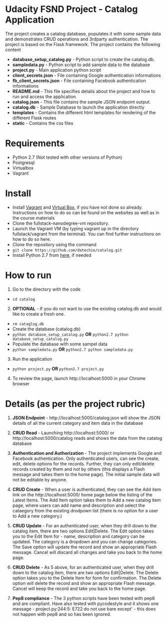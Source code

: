 # Udacity FSND Project - Catalog Application
The project creates a catalog database, populates it with some sample data and demonstrates CRUD operations and 3rdparty authentication. The project is based on the Flask framework. The project contains the following content
* **database_setup_catalog.py**  - Python script to create the catalog.db.
* **sampledata.py** - Python script to add sample data to the database
* **project.py** - Main application python script
* **client_secrets.json** - File containing Google authentication informations
* **fb_client_secrets.json** - File containing Facebook authentication informations
* **README.md** -  This file specifies details about the project and how to run and access the application.
* **catalog.json** - This file contains the sample JSON endpoint output.
* **catalog.db** - Sample Database to launch the application directly
* **templates** - Contains the different html templates for rendering of the different Flask routes
* **static** - Contains the css files

# Requirements
* Python 2.7 (Not tested with other versions of Python)
* Postgresql
* Virtualbox
* Vagrant

# Install
* Install [Vagrant](https://www.virtualbox.org/wiki/Download_Old_Builds_5_1) and [Virtual Box](https://www.vagrantup.com/downloads.html),  if you have not done so already. Instructions on how to do so can be found on the websites as well as in the course materials
* Clone the fullstack-nanodegree-vm repository.
* Launch the Vagrant VM (by typing vagrant up in the directory fullstack/vagrant from the terminal). You can find further instructions on how to do so here.
* Clone the repository using the command
* `git clone https://github.com/datechie/catalog.git`
* Install Python 2.7 from [here](https://www.python.org/downloads/release/python-2714/), if needed


# How to run
1. Go to the directory with the code
- `cd catalog`

2. **OPTIONAL** - If you do not want to use the existing catalog.db and would like to create a fresh one.
- `rm cataglog.db`
- Create the database (catalog.db)
- `python database_setup_catalog.py` **OR** `python2.7 python database_setup_catalog.py`
- Populate the database with some sampel data
- `python sampledata.py` **OR** `python2.7 python sampledata.py`

3. Run the application
- `python project.py` **OR** `python2.7 project.py`

4. To review the page, launch  http://localhost:5000 in your Chrome browser

# Details (as per the project rubric)
1. **JSON Endpoint** - http://localhost:5000/catalog.json will show the JSON details of all the current category and item data in the database

2. **CRUD Read** - Launching http://localhost:5000/ or http://localhost:5000/catalog reads and shows the data from the catalog database

3. **Authentication and Authorization** - The project implements Google and Facebook authentication. Only authenticated users, can see the create, edit, delete options for the records. Further, they can only edit/delete records created by them and not by others (this displays a Flash message and takes them to the home page). The initial sample data will not be editable by anyone.

4. **CRUD Create** - When a user is authenticated, they can see the Add item link on the http://localhost:5000/ home page below the listing of the Latest Items. The Add Item option takes them to Add a new catalog item page, where users can add name and description and select the cataegory from the existing drodpown list (there is no option for a user to Add a new category.)

5. **CRUD Update** - For an authenticated user, when they drill down to the catalog item, there are two options Edit|Delete. The Edit option takes you to the Edit Item for - name, description and category can be updated. The category is a dropdown and you can change categories. The Save option will update the record and show an appropriate Flash message. Cancel will discard all changes and take you back to the home page.

6. **CRUD Delete** - As 5 above, for an authenticated user, when they drill down to the catalog item, there are two options Edit|Delete. The Delete option takes you to the Delete Item for form for confirmation. The Delete option will delete the record and show an appropriate Flash message. Cancel will keep the record and take you back to the home page.

7. **Pep8 compliance** - The 3 python scripts have been tested with pep8 and are compliant. Have also tested with pycodestyle and it shows one message - project.py:244:5: E722 do not use bare except' - this does not happen with pep8 and so has been ignored.

